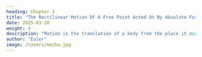 ```yaml
---
heading: Chapter 3
title: "The Rectilinear Motion Of A Free Point Acted On By Absolute Forces"
date: 2025-03-20
weight: 4
description: "Motion is the translation of a body from the place it occupies to another place. True rest is a body remaining at the same place."
author: "Euler"
image: /covers/mecha.jpg
---
```



